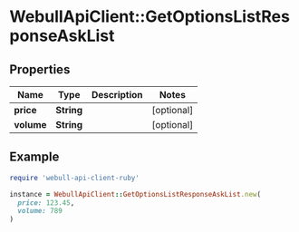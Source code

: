 # WebullApiClient::GetOptionsListResponseAskList

## Properties

| Name | Type | Description | Notes |
| ---- | ---- | ----------- | ----- |
| **price** | **String** |  | [optional] |
| **volume** | **String** |  | [optional] |

## Example

```ruby
require 'webull-api-client-ruby'

instance = WebullApiClient::GetOptionsListResponseAskList.new(
  price: 123.45,
  volume: 789
)
```

